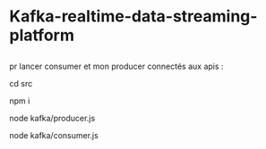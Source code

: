 # Kafka-realtime-data-streaming-platform

##
pr lancer consumer et mon producer  connectés aux apis : 

cd src

npm i

node kafka/producer.js

node kafka/consumer.js
